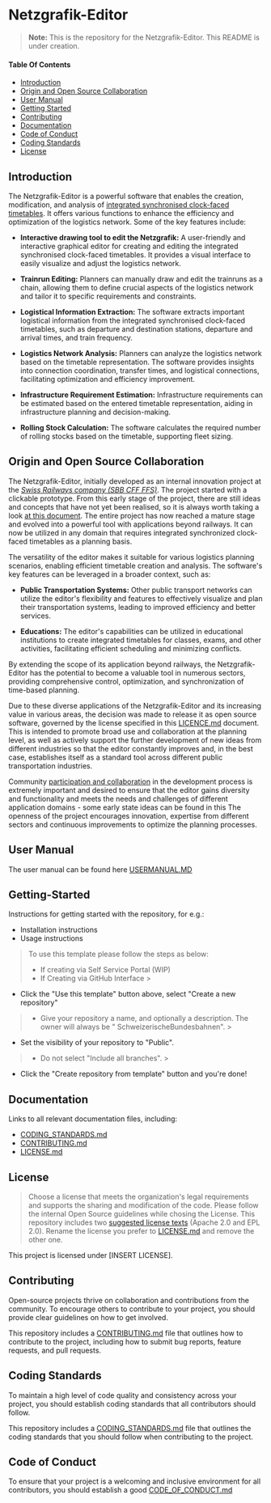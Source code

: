 # Netzgrafik-Editor

> **Note:** This is the repository for the Netzgrafik-Editor. This README is under creation.

#### Table Of Contents

- [Introduction](#Introduction)
- [Origin and Open Source Collaboration](#Origin-and-Open-Source-Collaboration)
- [User Manual](#UserManual)
- [Getting Started](#Getting-Started)
- [Contributing](#Contributing)
- [Documentation](#Documentation)
- [Code of Conduct](#code-of-conduct)
- [Coding Standards](#coding-standards)
- [License](#License)

<a id="Introduction"></a>

## Introduction

The Netzgrafik-Editor is a powerful software that enables the creation, modification, and analysis
of [integrated synchronised clock-faced timetables](https://en.wikipedia.org/wiki/Clock-face_scheduling).
It offers various functions to enhance the efficiency and optimization of the logistics network.
Some of the key features include:

- **Interactive drawing tool to edit the Netzgrafik:** A user-friendly and interactive graphical
  editor for creating and editing the
  integrated synchronised clock-faced timetables. It provides a visual interface to easily visualize
  and adjust the logistics network.

- **Trainrun Editing:** Planners can manually draw and edit the trainruns as a chain, allowing them
  to define crucial aspects of the logistics network and tailor it
  to specific requirements and constraints.

- **Logistical Information Extraction:** The software extracts important logistical information from
  the integrated synchronised clock-faced timetables,
  such as departure and destination stations, departure and arrival times, and train frequency.

- **Logistics Network Analysis:** Planners can analyze the logistics network based on the timetable
  representation.
  The software provides insights into connection coordination, transfer times, and logistical
  connections, facilitating optimization and efficiency improvement.

- **Infrastructure Requirement Estimation:** Infrastructure requirements can be estimated based on
  the entered timetable representation,
  aiding in infrastructure planning and decision-making.

- **Rolling Stock Calculation:** The software calculates the required number of rolling stocks based
  on the timetable,
  supporting fleet sizing.

<a id="Origin-and-Open-Source-Collaboration"></a>

## Origin and Open Source Collaboration

The Netzgrafik-Editor, initially developed as an internal innovation project at the
*[Swiss Railways company (SBB CFF FFS)](https://www.sbb.ch)*.
The project started with a clickable prototype. From this early stage of the project,
there are still ideas and concepts that have not yet been realised, so it is always worth taking a
look [at this document](https://xd.adobe.com/view/e4664ae0-be8f-40e4-6a55-88aec9eafd8d-9257/).
The entire project has now reached a mature stage and evolved into a powerful tool with applications
beyond railways. It can now be utilized in any domain that requires integrated synchronized
clock-faced timetables as a planning basis.

The versatility of the editor makes it suitable for various logistics planning scenarios, enabling
efficient timetable creation and analysis. The software's key features can be leveraged in a broader
context, such as:

- **Public Transportation Systems:** Other public transport networks can utilize the editor's
  flexibility and features to effectively visualize and plan their transportation systems,
  leading to improved efficiency and better services.

- **Educations:** The editor's capabilities can be utilized in educational institutions to create
  integrated timetables for classes,
  exams, and other activities, facilitating efficient scheduling and minimizing conflicts.

By extending the scope of its application beyond railways, the Netzgrafik-Editor has the potential
to become a valuable tool in numerous sectors,
providing comprehensive control, optimization, and synchronization of time-based planning.

Due to these diverse applications of the Netzgrafik-Editor and its increasing value in various
areas,
the decision was made to release it as open source software, governed by the license specified in
this
[LICENCE.md](./LICENSE.md)
document.
This is intended to promote broad use and collaboration at the planning level,
as well as actively support the further development of new ideas from different industries so that
the editor constantly improves and,
in the best case, establishes itself as a standard tool across different public transportation
industries.

Community [participation and collaboration](./CONTRIBUTING.md)
in the development process is extremely important and desired to ensure that the editor gains
diversity
and functionality and meets the needs and challenges of different application domains -
some early state ideas can be found in
this [](https://xd.adobe.com/view/e4664ae0-be8f-40e4-6a55-88aec9eafd8d-9257/)
The openness of the project encourages innovation, expertise from different sectors and continuous
improvements to optimize the
planning processes.

<a id="UserManual"></a>

## User Manual

The user manual can be found here [USERMANUAL.MD](./documentation/USERMANUAL.MD)

<a id="Getting-Started"></a>

## Getting-Started

Instructions for getting started with the repository, for e.g.:

- Installation instructions
- Usage instructions

> To use this template please follow the steps as below:
>
> - If creating via Self Service Portal (WIP)
> - If Creating via GitHub Interface
    >

- Click the "Use this template" button above, select "Create a new repository"

> - Give your repository a name, and optionally a description. The owner will always be "
    SchweizerischeBundesbahnen".
    >

- Set the visibility of your repository to "Public".

> - Do not select "Include all branches".
    >
- Click the "Create repository from template" button and you're done!

<a id="Documentation"></a>

## Documentation

Links to all relevant documentation files, including:

- [CODING_STANDARDS.md](CODING_STANDARDS.md)
- [CONTRIBUTING.md](CONTRIBUTING.md)
- [LICENSE.md](LICENSE.md)

<a id="License"></a>

## License

> Choose a license that meets the organization's legal requirements and supports the sharing and
> modification of the code.
> Please follow the internal Open Source guidelines while chosing the License.
> This repository includes two [suggested license texts](./suggested_licenses) (Apache 2.0 and EPL
> 2.0). Rename the license you prefer to [LICENSE.md](LICENSE.md) and remove the other one.

This project is licensed under [INSERT LICENSE].

<a id="Contributing"></a>

## Contributing

Open-source projects thrive on collaboration and contributions from the community. To encourage
others to contribute to your project, you should provide clear guidelines on how to get involved.

This repository includes a [CONTRIBUTING.md](CONTRIBUTING.md) file that outlines how to contribute
to the project, including how to submit bug reports, feature requests, and pull requests.

<a id="coding-standards"></a>

## Coding Standards

To maintain a high level of code quality and consistency across your project, you should establish
coding standards that all contributors should follow.

This repository includes a [CODING_STANDARDS.md](CODING_STANDARDS.md) file that outlines the coding
standards that you should follow when contributing to the project.

<a id="code-of-conduct"></a>

## Code of Conduct

To ensure that your project is a welcoming and inclusive environment for all contributors, you
should establish a good [CODE_OF_CONDUCT.md](CODE_OF_CONDUCT.md)
